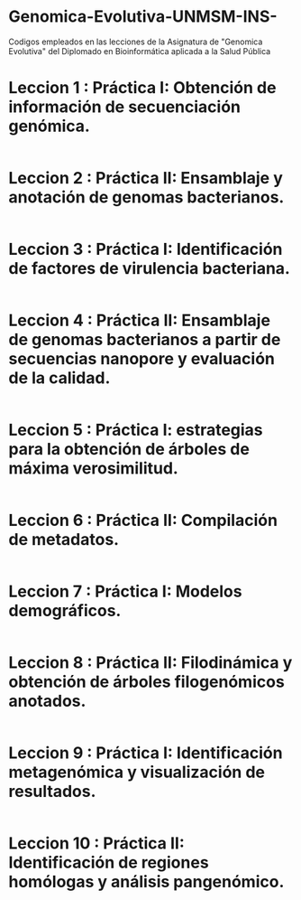 # Genomica-Evolutiva-UNMSM-INS-
Codigos empleados en las lecciones de la Asignatura de "Genomica Evolutiva" del Diplomado en Bioinformática aplicada a la Salud Pública

# Leccion 1 : Práctica I: Obtención de información de secuenciación genómica.
```r
```

# Leccion 2 : Práctica II: Ensamblaje y anotación de genomas bacterianos.
```r
```

# Leccion 3 : Práctica I: Identificación de factores de virulencia bacteriana.
```r
```

# Leccion 4 : Práctica II: Ensamblaje de genomas bacterianos a partir de secuencias nanopore y evaluación de la calidad.
```r
```

# Leccion 5 : Práctica I: estrategias para la obtención de árboles de máxima verosimilitud.
```r
```

# Leccion 6 : Práctica II: Compilación de metadatos.
```r
```

# Leccion 7 : Práctica I: Modelos demográficos.
```r
```

# Leccion 8 : Práctica II: Filodinámica y obtención de árboles filogenómicos anotados.
```r
```

# Leccion 9 : Práctica I: Identificación metagenómica y visualización de resultados.
```r
```

# Leccion 10 : Práctica II: Identificación de regiones homólogas y análisis pangenómico.
```r
```
